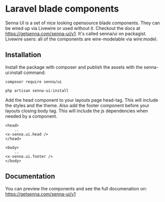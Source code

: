 # Laravel blade components

Senna UI is a set of nice looking opensource blade components. They can be wired up via Livewire or used without it. Checkout the docs at https://getsenna.com/senna-ui/v1. It's called senna/ui on packagist. Livewire users: all of the components are wire-modelable via wire:model.

## Installation

Install the package with composer and publish the assets with the senna-ui:install command:

```
composer require senna/ui
```
```
php artisan senna-ui:install
```

Add the head component to your layouts page head-tag. This will include the styles and the theme. Also add the footer component before your layouts closing body tag. This will include the js dependencies when needed by a component.

```
<head>
    ..
<x-senna.ui.head />
</head>

<body>
    ..
<x-senna.ui.footer />
</body>
```

## Documentation

You can preview the components and see the full documenation on: https://getsenna.com/senna-ui/v1
